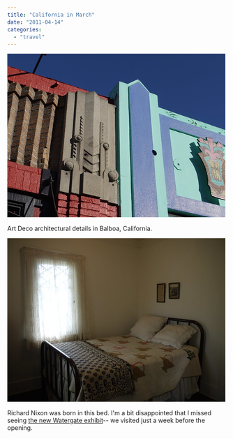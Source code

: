 ```yaml
---
title: "California in March"
date: "2011-04-14"
categories: 
  - "travel"
---
```


[![Balboa, California](images/5549381958_fd41a69a2a.jpg)](http://www.flickr.com/photos/elipousson/5549381958/ "Balboa, California by eli.pousson, on Flickr")

Art Deco architectural details in Balboa, California.

[![Richard Nixon Library & Birthplace, Yorba Linda](images/5555245806_a1e9e04831.jpg)](http://www.flickr.com/photos/elipousson/5555245806/ "Richard Nixon Library & Birthplace, Yorba Linda by eli.pousson, on Flickr")

Richard Nixon was born in this bed. I'm a bit disappointed that I missed seeing [the new Watergate exhibit](http://www.nytimes.com/2011/04/01/us/01nixon.html)\-- we visited just a week before the opening.
